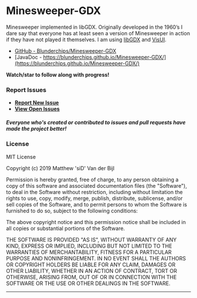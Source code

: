 # Minesweeper-GDX
Minesweeper implemented in libGDX. Originally developed in the 1960’s I dare say that everyone has at least seen a version of Minesweeper in action if they have not played it themselves. I am using [libGDX](https://libgdx.badlogicgames.com/) and [VisUI](https://github.com/kotcrab/vis-ui).

* [GitHub - Blunderchips/Minesweeper-GDX](https://github.com/Blunderchips/Minesweeper-GDX)
* [JavaDoc - https://blunderchips.github.io/Minesweeper-GDX/](https://blunderchips.github.io/Minesweeper-GDX/)

**Watch/star to follow along with progress!**

### Report Issues

- **[Report New Issue](https://github.com/Blunderchips/Minesweeper-GDX/issues/new)**
- **[View Open Issues](https://github.com/Blunderchips/Minesweeper-GDX/issues)**

##### Everyone who's created or contributed to issues and pull requests have made the project better!

### License
MIT License

Copyright (c) 2019 Matthew 'siD' Van der Bijl

Permission is hereby granted, free of charge, to any person obtaining a copy
of this software and associated documentation files (the "Software"), to deal
in the Software without restriction, including without limitation the rights
to use, copy, modify, merge, publish, distribute, sublicense, and/or sell
copies of the Software, and to permit persons to whom the Software is
furnished to do so, subject to the following conditions:

The above copyright notice and this permission notice shall be included in all
copies or substantial portions of the Software.

THE SOFTWARE IS PROVIDED "AS IS", WITHOUT WARRANTY OF ANY KIND, EXPRESS OR
IMPLIED, INCLUDING BUT NOT LIMITED TO THE WARRANTIES OF MERCHANTABILITY,
FITNESS FOR A PARTICULAR PURPOSE AND NONINFRINGEMENT. IN NO EVENT SHALL THE
AUTHORS OR COPYRIGHT HOLDERS BE LIABLE FOR ANY CLAIM, DAMAGES OR OTHER
LIABILITY, WHETHER IN AN ACTION OF CONTRACT, TORT OR OTHERWISE, ARISING FROM,
OUT OF OR IN CONNECTION WITH THE SOFTWARE OR THE USE OR OTHER DEALINGS IN THE
SOFTWARE.

***

